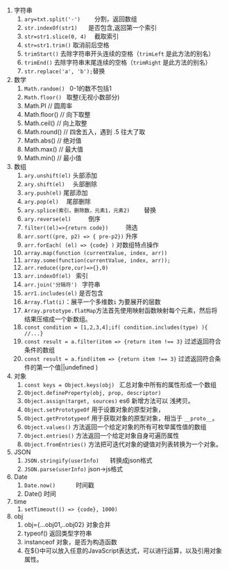 1. 字符串
   1. `ary=txt.split('-')    `                     分割，返回数组
   2. `str.indexOf(str1)   `                      是否包含,返回第一个索引
   3. `str=str1.slice(0, 4)  `                    截取索引
   4. `str=str1.trim()`                           取消前后空格
   5. `trimStart()` 去除字符串开头连续的空格（`trimLeft` 是此方法的别名）
   6. `trimEnd()` 去除字符串末尾连续的空格（`trimRight` 是此方法的别名）
   6. `str.replace('a', 'b');`替换
2. 数学  
   1. `Math.random() `                            0-1的数不包括1
   2. `Math.floor() `                             取整(无视小数部分)
   3. Math.PI // 圆周率
   4. Math.floor() // 向下取整
   5. Math.ceil() // 向上取整
   6. Math.round() // 四舍五入，遇到  .5 往大了取
   7. Math.abs() // 绝对值
   8. Math.max() // 最大值
   9. Math.min() // 最小值
3. 数组
   1. `ary.unshift(el)`                           头部添加
   2. `ary.shift(el)  `                           头部删除
   3. `ary.push(el)`                              尾部添加
   4. `ary.pop(el)  `                             尾部删除
   5. `ary.splice(索引，删除数，元素1，元素2)    `                        替换
   6. `ary.reverse(el)     `                      倒序
   7. `filter((el)=>{return code})     `          筛选
   8. `arr.sort((pre, p2) => { pre-p2})`    升序
   9. `arr.forEach( (el) => {code} )`             对数组特点操作
   10. `array.map(function (currentValue, index, arr))`
   11. `array.some(function(currentValue, index, arr));`
   12. `arr.reduce((pre,cur)=>{},0)`
   13. `arr.indexOf(el)	` 索引
   14. `arr.join('分隔符')	` 字符串
   15. `arr1.includes(el)` 是否包含
   16. `Array.flat(i)`：展平一个多维数`i` 为要展开的层数
   17. `Array.prototype.flatMap`方法首先使用映射函数映射每个元素，然后将结果压缩成一个新数组。
   18. `const condition = [1,2,3,4];if( condition.includes(type) ){   //...}`
   19. `const result = a.filter(item => {return item !== 3}` 过滤返回符合条件的数组
   19. `const result = a.find(item => {return item !== 3}` 过滤返回符合条件的第一个值||undefined
    )
4. 对象
   1. `const keys = Object.keys(obj) `            汇总对象中所有的属性形成一个数组
   2. `Object.defineProperty(obj, prop, descriptor)`
   3. `Object.assign(target, sources)` es6 新增方法可以 浅拷贝。
   4. `Object.setPrototypeOf` 用于设置对象的原型对象，
   5. `Object.getPrototypeof` 用于获取对象的原型对象，相当于 `__proto__`。
   6. `Object.values()` 方法返回一个给定对象的所有可枚举属性值的数组
   7. `Object.entries()` 方法返回一个给定对象自身可遍历属性
   8. `Object.fromEntries()` 方法把可迭代对象的键值对列表转换为一个对象。 
5. JSON
   1. `JSON.stringify(userInfo)   `               转换成json格式
   2. `JSON.parse(userInfo)`                      json->js格式
6. Date
   1. `Date.now()      `                          时间戳
   2. Date() 时间
7. time
   1. `setTimeout(() => {code}, 1000)`
8. obj
   1. obj={...obj01,..obj02}                    对象合并
   2. typeof() 返回类型字符串
   3. instanceof  对象，是否为构造函数
   4. 在${}中可以放入任意的JavaScript表达式，可以进行运算，以及引用对象属性。